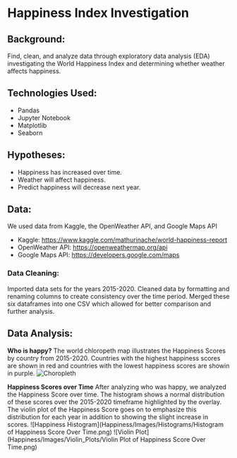 # Happiness Index Investigation

## Background:
Find, clean, and analyze data through exploratory data analysis (EDA) investigating the World Happiness Index and determining whether weather affects happiness.

## Technologies Used:
- Pandas
- Jupyter Notebook
- Matplotlib
- Seaborn

## Hypotheses:
- Happiness has increased over time.
- Weather will affect happiness.
- Predict happiness will decrease next year.

## Data:
We used data from Kaggle, the OpenWeather API, and Google Maps API
- Kaggle: https://www.kaggle.com/mathurinache/world-happiness-report
- OpenWeather API: https://openweathermap.org/api
- Google Maps API: https://developers.google.com/maps

### Data Cleaning:
Imported data sets for the years 2015-2020. Cleaned data by formatting and renaming columns to create consistency over the time period.  Merged these six dataframes into one CSV which allowed for better comparison and further analysis.

## Data Analysis:
__Who is happy?__
The world chloropeth map illustrates the Happiness Scores by country from 2015-2020. Countries with the highest happiness scores are shown in red and countries with the lowest happiness scores are showin in purple.
![Choropleth]()

__Happiness Scores over Time__
After analyzing who was happy, we analyzed the Happiness Score over time. The histogram shows a normal distribution of these scores over the 2015-2020 timeframe highlighted by the overlay. The violin plot of the Happiness Score goes on to emphasize this distribution for each year in addition to showing the slight increase in scores.
![Happiness Histogram](Happiness/Images/Histograms/Histogram of Happiness Score Over Time.png)
![Violin Plot](Happiness/Images/Violin_Plots/Violin Plot of Happiness Score Over Time.png)

